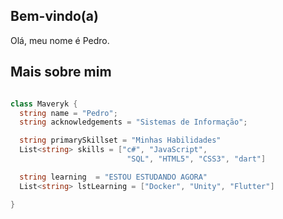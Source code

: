 ## Bem-vindo(a)


Olá, meu nome é Pedro.

## Mais sobre mim
```csharp

class Maveryk {
  string name = "Pedro";
  string acknowledgements = "Sistemas de Informação";

  string primarySkillset = "Minhas Habilidades"
  List<string> skills = ["c#", "JavaScript",
                          "SQL", "HTML5", "CSS3", "dart"]

  string learning  = "ESTOU ESTUDANDO AGORA"
  List<string> lstLearning = ["Docker", "Unity", "Flutter"]

}
```
